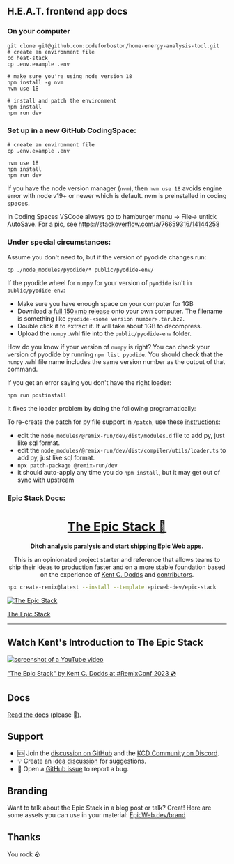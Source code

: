 ## H.E.A.T. frontend app docs

### On your computer

```
git clone git@github.com:codeforboston/home-energy-analysis-tool.git
# create an environment file
cd heat-stack
cp .env.example .env

# make sure you're using node version 18
npm install -g nvm
nvm use 18

# install and patch the environment
npm install
npm run dev
```


### Set up in a new GitHub CodingSpace:

```
# create an environment file
cp .env.example .env

nvm use 18
npm install
npm run dev
```

If you have the node version manager (`nvm`), then `nvm use 18` avoids engine error with node v19+ or newer which is default. nvm is preinstalled in coding spaces.


In Coding Spaces VSCode always go to hamburger menu -> File-> untick AutoSave. For a pic, see https://stackoverflow.com/a/76659316/14144258

### Under special circumstances:

Assume you don't need to, but if the version of pyodide changes run:

```
cp ./node_modules/pyodide/* public/pyodide-env/
```

If the pyodide wheel for `numpy` for your version of `pyodide` isn't in `public/pyodide-env`:

- Make sure you have enough space on your computer for 1GB
- Download [a full 150+mb release](https://github.com/pyodide/pyodide/releases) onto your own computer. The filename is something like `pyodide-<some version number>.tar.bz2`.
- Double click it to extract it. It will take about 1GB to decompress.
- Upload the `numpy` .whl file into the `public/pyodide-env` folder.

How do you know if your version of `numpy` is right? You can check your version of pyodide by running `npm list pyodide`. You should check that the `numpy` .whl file name includes the same version number as the output of that command.

If you get an error saying you don't have the right loader:

```
npm run postinstall
```

It fixes the loader problem by doing the following programatically:

To re-create the patch for py file support in `/patch`, use these [instructions](https://github.com/remix-run/remix/discussions/2468#discussioncomment-2639271):
- edit the `node_modules/@remix-run/dev/dist/modules.d` file to add py, just like sql format.
- edit the `node_modules/@remix-run/dev/dist/compiler/utils/loader.ts` to add py, just like sql format.
- `npx patch-package @remix-run/dev`
- it should auto-apply any time you do `npm install`, but it may get out of sync with upstream

### Epic Stack Docs: 
<div align="center">
  <h1 align="center"><a href="https://www.epicweb.dev/epic-stack">The Epic Stack 🚀</a></h1>
  <strong align="center">
    Ditch analysis paralysis and start shipping Epic Web apps.
  </strong>
  <p>
    This is an opinionated project starter and reference that allows teams to
    ship their ideas to production faster and on a more stable foundation based
    on the experience of <a href="https://kentcdodds.com">Kent C. Dodds</a> and
    <a href="https://github.com/epicweb-dev/epic-stack/graphs/contributors">contributors</a>.
  </p>
</div>

```sh
npx create-remix@latest --install --template epicweb-dev/epic-stack
```

[![The Epic Stack](https://github-production-user-asset-6210df.s3.amazonaws.com/1500684/246885449-1b00286c-aa3d-44b2-9ef2-04f694eb3592.png)](https://www.epicweb.dev/epic-stack)

[The Epic Stack](https://www.epicweb.dev/epic-stack)

<hr />

## Watch Kent's Introduction to The Epic Stack

[![screenshot of a YouTube video](https://github-production-user-asset-6210df.s3.amazonaws.com/1500684/242088051-6beafa78-41c6-47e1-b999-08d3d3e5cb57.png)](https://www.youtube.com/watch?v=yMK5SVRASxM)

["The Epic Stack" by Kent C. Dodds at #RemixConf 2023 💿](https://www.youtube.com/watch?v=yMK5SVRASxM)

## Docs

[Read the docs](https://github.com/epicweb-dev/epic-stack/blob/main/docs)
(please 🙏).

## Support

- 🆘 Join the
  [discussion on GitHub](https://github.com/epicweb-dev/epic-stack/discussions)
  and the [KCD Community on Discord](https://kcd.im/discord).
- 💡 Create an
  [idea discussion](https://github.com/epicweb-dev/epic-stack/discussions/new?category=ideas)
  for suggestions.
- 🐛 Open a [GitHub issue](https://github.com/epicweb-dev/epic-stack/issues) to
  report a bug.

## Branding

Want to talk about the Epic Stack in a blog post or talk? Great! Here are some
assets you can use in your material:
[EpicWeb.dev/brand](https://epicweb.dev/brand)

## Thanks

You rock 🪨
